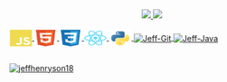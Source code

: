 


##
<div align="center">
  <a href="https://github.com/jeffhenryson">
  <img height="180em" src="https://github-readme-stats.vercel.app/api?username=jeffhenryson&show_icons=true&theme=dark&include_all_commits=true&count_private=true"/>
  <img height="180em" src="https://github-readme-stats.vercel.app/api/top-langs/?username=jeffhenryson&layout=compact&langs_count=7&theme=dark"/>
</div>
  
  

<div style="display: inline_block"><br>
  <img align="center" alt="Jeff-Js" height="30" width="40" src="https://raw.githubusercontent.com/devicons/devicon/master/icons/javascript/javascript-plain.svg">
  <img align="center" alt="Jeff-HTML" height="30" width="40" src="https://raw.githubusercontent.com/devicons/devicon/master/icons/html5/html5-original.svg">
  <img align="center" alt="Jeff-CSS" height="30" width="40" src="https://raw.githubusercontent.com/devicons/devicon/master/icons/css3/css3-original.svg">
  <img align="center" alt="Jeff-React" height="30" width="40" src="https://raw.githubusercontent.com/devicons/devicon/master/icons/react/react-original.svg">
  <img align="center" alt="Jeff-Python" height="30" width="40" src="https://raw.githubusercontent.com/devicons/devicon/master/icons/python/python-original.svg">
  <img align="center" alt="Jeff-Git" height="30" width="40" src="https://raw.githubusercontent.com/jmnote/z-icons/master/svg/git.svg">
  <img align="center" alt="Jeff-Java" height="30" width="40" src="https://raw.githubusercontent.com/jmnote/z-icons/master/svg/java.svg">

</div>
  
##
  
 ![jeffhenryson18](https://spotify-recently-played-readme.vercel.app/api?user=jeffhenryson18)
  
